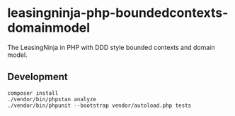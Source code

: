 # leasingninja-php-boundedcontexts-domainmodel
The LeasingNinja in PHP with DDD style bounded contexts and domain model.

## Development

```fish
composer install
./vendor/bin/phpstan analyze
./vendor/bin/phpunit --bootstrap vendor/autoload.php tests
```
